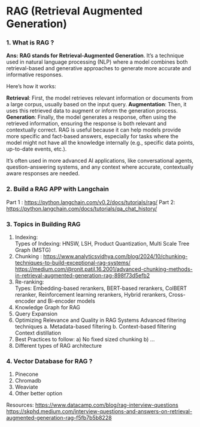 # RAG (Retrieval Augmented Generation)

### 1. What is RAG ?
**Ans:** **RAG stands for Retrieval-Augmented Generation**. It’s a technique used in natural language processing (NLP) where a model combines both retrieval-based and generative approaches to generate more accurate and informative responses.

Here’s how it works:

**Retrieval**: First, the model retrieves relevant information or documents from a large corpus, usually based on the input query.
**Augmentation**: Then, it uses this retrieved data to augment or inform the generation process.
**Generation**: Finally, the model generates a response, often using the retrieved information, ensuring the response is both relevant and contextually correct.
RAG is useful because it can help models provide more specific and fact-based answers, especially for tasks where the model might not have all the knowledge internally (e.g., specific data points, up-to-date events, etc.).

It’s often used in more advanced AI applications, like conversational agents, question-answering systems, and any context where accurate, contextually aware responses are needed.


### 2. Build a RAG APP with Langchain
Part 1 : https://python.langchain.com/v0.2/docs/tutorials/rag/
Part 2: https://python.langchain.com/docs/tutorials/qa_chat_history/

### 3. Topics in Building RAG
1. Indexing:   
   Types of Indexing: HNSW, LSH, Product Quantization, Multi Scale Tree Graph (MSTG)
3. Chunking :
      https://www.analyticsvidhya.com/blog/2024/10/chunking-techniques-to-build-exceptional-rag-systems/
      https://medium.com/@ronit.patil.16.2001/advanced-chunking-methods-in-retrieval-augmented-generation-rag-898f73d5efb2
4. Re-ranking:   
   Types: Embedding-based rerankers, BERT-based rerankers, ColBERT reranker, Reinforcement learning rerankers, Hybrid rerankers, Cross-encoder and Bi-encoder models  
6. Knowledge Graph for RAG
7. Query Expansion
8. Optimizing Relevance and Quality in RAG Systems
      Advanced filtering techniques
            a. Metadata-based filtering
            b. Context-based filtering
      Context distillation
9. Best Practices to follow:
   a) No fixed sized chunking
   b) ...
10. Different types of RAG architecture

### 4. Vector Database for RAG ?
1. Pinecone
2. Chromadb
3. Weaviate
4. Other better option


Resources:
https://www.datacamp.com/blog/rag-interview-questions
https://skphd.medium.com/interview-questions-and-answers-on-retrieval-augmented-generation-rag-f5fb7b5b8228

